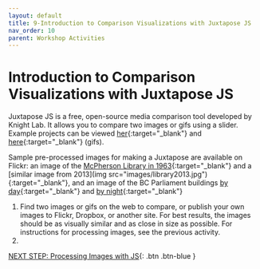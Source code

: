 ```yaml
---
layout: default
title: 9-Introduction to Comparison Visualizations with Juxtapose JS
nav_order: 10
parent: Workshop Activities
---
```

# Introduction to Comparison Visualizations with Juxtapose JS

Juxtapose JS is a free, open-source media comparison tool developed by Knight Lab. It allows you  to compare two images or gifs using a slider. Example projects can be viewed [her](https://goo.gl/KTswQq){:target="_blank"} and [here](https://goo.gl/awt47y){:target="_blank"} (gifs). 

Sample pre-processed images for making a Juxtapose are available on Flickr: an image of the [McPherson Library in 1963](https://www.flickr.com/photos/152721723@N08/26396601108/in/photolist-GdztSd){:target="_blank"} and a [similar image from 2013](img src="images/library2013.jpg"){:target="_blank"}, and an image of the BC Parliament buildings [by day](https://www.flickr.com/photos/alexschreyer/23855912871/in/photolist-Cm4MLB-9jx17f-eHvaLb-xL57hA-NJa1jX-NYHdLC-9iSBJ9-NGkHGw-QCa3gc-GVSBpW-9p6VSL-Pa2Ksp-2453k4B-cQ6LBo-jgAGX2-22pZP9N-NuhLg4-cM1Qgw-35nd8y-8JGd81-HeDfHR-8DsSn5-BvQLBu-nMDE6c-e7SyLZ-82ZpUs-7bxsb1-2fuwr7w-yAdj9X-a2weD2-Pa2t7D-AGhP1h-oaw6J-oauaK-odkWKs-QaJrMY-2aXmNC7-oaw6Q-pUyC3C-YeMgUn-21Nwe-8WQQvz-BptmuS-29MHrxs-nupDzU-aXxbNx-UNLF9z-nfbTCh-8E1fmx-8txtha){:target="_blank"} and [by night](https://www.flickr.com/photos/fenyvessy/20845787226/in/photolist-xL57hA-NJa1jX-NYHdLC-9iSBJ9-NGkHGw-QCa3gc-GVSBpW-9p6VSL-Pa2Ksp-2453k4B-cQ6LBo-jgAGX2-22pZP9N-NuhLg4-cM1Qgw-35nd8y-8JGd81-HeDfHR-8DsSn5-BvQLBu-nMDE6c-e7SyLZ-82ZpUs-7bxsb1-2fuwr7w-yAdj9X-a2weD2-Pa2t7D-AGhP1h-oaw6J-oauaK-odkWKs-QaJrMY-2aXmNC7-oaw6Q-pUyC3C-YeMgUn-21Nwe-8WQQvz-BptmuS-29MHrxs-nupDzU-aXxbNx-UNLF9z-nfbTCh-8E1fmx-8txtha-HJYzaL-7DV5QG-pKH7jP){:target="_blank"} 

1. Find two images or gifs on the web to compare, or publish your own images to Flickr, Dropbox, or another site. For best results, the images should be as visually similar and as close in size as possible. For instructions for processing images, see the previous activity.
2.  
[NEXT STEP: Processing Images with JS](processing.html){: .btn .btn-blue }
